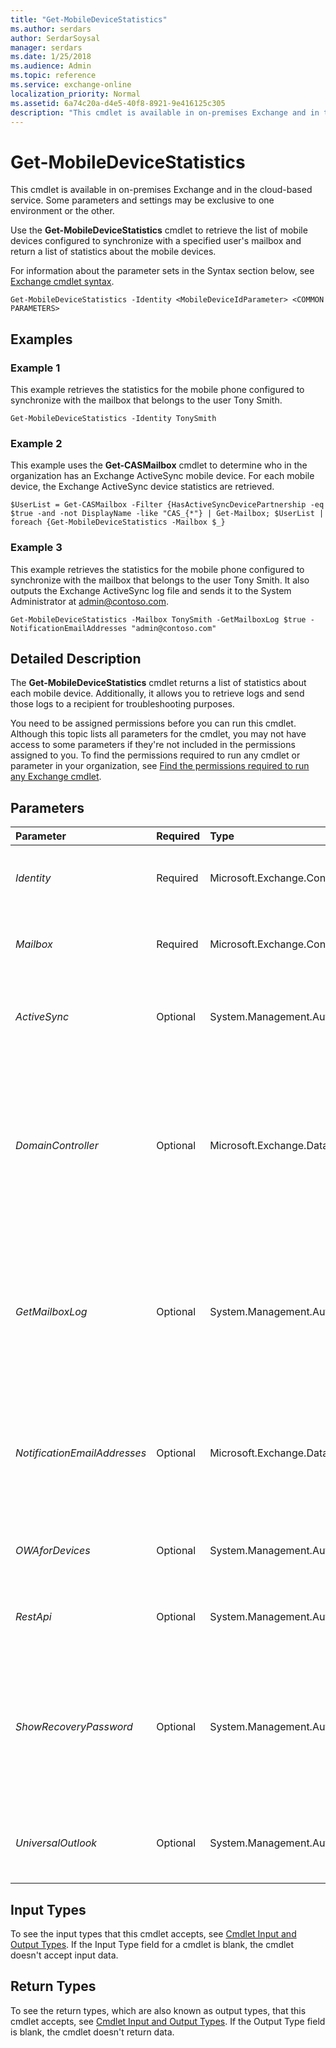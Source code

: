 ```yaml
---
title: "Get-MobileDeviceStatistics"
ms.author: serdars
author: SerdarSoysal
manager: serdars
ms.date: 1/25/2018
ms.audience: Admin
ms.topic: reference
ms.service: exchange-online
localization_priority: Normal
ms.assetid: 6a74c20a-d4e5-40f8-8921-9e416125c305
description: "This cmdlet is available in on-premises Exchange and in the cloud-based service. Some parameters and settings may be exclusive to one environment or the other."
---
```


# Get-MobileDeviceStatistics

This cmdlet is available in on-premises Exchange and in the cloud-based service. Some parameters and settings may be exclusive to one environment or the other. 
  
Use the **Get-MobileDeviceStatistics** cmdlet to retrieve the list of mobile devices configured to synchronize with a specified user's mailbox and return a list of statistics about the mobile devices.
  
For information about the parameter sets in the Syntax section below, see [Exchange cmdlet syntax](https://technet.microsoft.com/library/bb123552.aspx). 
  
```
Get-MobileDeviceStatistics -Identity <MobileDeviceIdParameter> <COMMON PARAMETERS>

```

## Examples
<a name="Examples"> </a>

### Example 1

This example retrieves the statistics for the mobile phone configured to synchronize with the mailbox that belongs to the user Tony Smith.
  
```
Get-MobileDeviceStatistics -Identity TonySmith
```

### Example 2

This example uses the **Get-CASMailbox** cmdlet to determine who in the organization has an Exchange ActiveSync mobile device. For each mobile device, the Exchange ActiveSync device statistics are retrieved.
  
```
$UserList = Get-CASMailbox -Filter {HasActiveSyncDevicePartnership -eq $true -and -not DisplayName -like "CAS_{*"} | Get-Mailbox; $UserList | foreach {Get-MobileDeviceStatistics -Mailbox $_}
```

### Example 3

This example retrieves the statistics for the mobile phone configured to synchronize with the mailbox that belongs to the user Tony Smith. It also outputs the Exchange ActiveSync log file and sends it to the System Administrator at admin@contoso.com.
  
```
Get-MobileDeviceStatistics -Mailbox TonySmith -GetMailboxLog $true -NotificationEmailAddresses "admin@contoso.com"
```

## Detailed Description
<a name="DetailedDescription"> </a>

The **Get-MobileDeviceStatistics** cmdlet returns a list of statistics about each mobile device. Additionally, it allows you to retrieve logs and send those logs to a recipient for troubleshooting purposes.
  
You need to be assigned permissions before you can run this cmdlet. Although this topic lists all parameters for the cmdlet, you may not have access to some parameters if they're not included in the permissions assigned to you. To find the permissions required to run any cmdlet or parameter in your organization, see [Find the permissions required to run any Exchange cmdlet](https://technet.microsoft.com/library/mt432940.aspx).
  
## Parameters
<a name="DetailedDescription"> </a>

|**Parameter**|**Required**|**Type**|**Description**|
|:-----|:-----|:-----|:-----|
| _Identity_ <br/> |Required  <br/> |Microsoft.Exchange.Configuration.Tasks.MobileDeviceIdParameter  <br/> |The  _Identity_ parameter specifies the user's device ID. If the _Mailbox_ parameter is specified, the _Identity_ parameter is disabled. <br/> |
| _Mailbox_ <br/> |Required  <br/> |Microsoft.Exchange.Configuration.Tasks.MailboxIdParameter  <br/> |The  _Mailbox_ parameter specifies the user mailbox for which you want to retrieve the mobile phone statistics. <br/> |
| _ActiveSync_ <br/> |Optional  <br/> |System.Management.Automation.SwitchParameter  <br/> |The  _ActiveSync_ switch specifies whether to return statistics for Microsoft Exchange ActiveSync or other mobile device synchronization. <br/> |
| _DomainController_ <br/> |Optional  <br/> |Microsoft.Exchange.Data.Fqdn  <br/> |This parameter is available only in on-premises Exchange.  <br/> The  _DomainController_ parameter specifies the domain controller that's used by this cmdlet to read data from or write data to Active Directory. You identify the domain controller by its fully qualified domain name (FQDN). For example, `dc01.contoso.com`.  <br/> |
| _GetMailboxLog_ <br/> |Optional  <br/> |System.Management.Automation.SwitchParameter  <br/> |The  _GetMailboxLog_ parameter specifies whether to send the mailbox logs via email to the administrator running the task. If the parameter is set to `$true`, the command sends the mailbox logs via email to the administrator running the task. The default value of this parameter is  `$false`.  <br/> |
| _NotificationEmailAddresses_ <br/> |Optional  <br/> |Microsoft.Exchange.Data.MultiValuedProperty  <br/> |The  _NotificationEmailAddresses_ parameter specifies an optional list of comma-separated aliases or email addresses where the mailbox logs are sent. If the _GetMailboxLog_ parameter is set to `$false`, this parameter is ignored.  <br/> |
| _OWAforDevices_ <br/> |Optional  <br/> |System.Management.Automation.SwitchParameter  <br/> |The  _OWAforDevices_ parameter specifies whether Outlook on the web for devices is enabled for the mobile device. <br/> |
| _RestApi_ <br/> |Optional  <br/> |System.Management.Automation.SwitchParameter  <br/> |The  _RestApi_switch filters the results by REST API devices. You don't need to specify a value with this switch.  <br/> |
| _ShowRecoveryPassword_ <br/> |Optional  <br/> |System.Management.Automation.SwitchParameter  <br/> |The  _ShowRecoveryPassword_ parameter specifies whether to return the recovery password for the mobile phone as one of the displayed statistics. If this parameter is set to `$true`, the command returns the recovery password for the mobile phone as one of the displayed statistics.  <br/> |
| _UniversalOutlook_ <br/> |Optional  <br/> |System.Management.Automation.SwitchParameter  <br/> |The  _UniversalOutlook_switch filters the results by Mail and Calendar devices. You don't need to specify a value with this switch.  <br/> |
   
## Input Types
<a name="InputTypes"> </a>

To see the input types that this cmdlet accepts, see [Cmdlet Input and Output Types](http://go.microsoft.com/fwlink/p/?linkId=616387). If the Input Type field for a cmdlet is blank, the cmdlet doesn't accept input data. 
  
## Return Types
<a name="ReturnTypes"> </a>

To see the return types, which are also known as output types, that this cmdlet accepts, see [Cmdlet Input and Output Types](http://go.microsoft.com/fwlink/p/?linkId=616387). If the Output Type field is blank, the cmdlet doesn't return data. 
  

